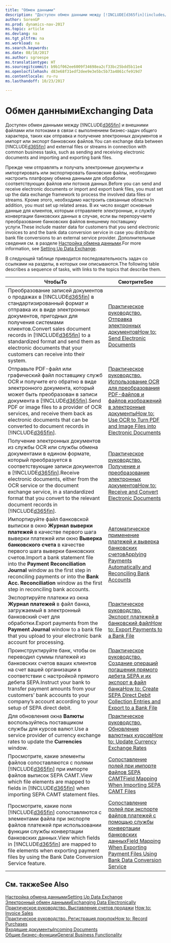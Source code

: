 ```yaml
---
title: "Обмен данными"
description: "Доступен обмен данными между [!INCLUDE[d365fin](includes/d365fin_md.md)] и внешними файлами или потоками в связи с выполнением бизнес-задач общего характера, таких как отправка и получение электронных документов и импорт или экспорт банковских файлов."
author: SorenGP
ms.prod: dynamics-nav-2017
ms.topic: article
ms.devlang: na
ms.tgt_pltfrm: na
ms.workload: na
ms.search.keywords: 
ms.date: 08/18/2017
ms.author: sgroespe
ms.translationtype: HT
ms.sourcegitcommit: b9b1f062ee6009f34698ea2cf33bc25bdd5b11e4
ms.openlocfilehash: d83e68f31edf2dee9e3e5bc5b73a4861cfe919d7
ms.contentlocale: ru-ru
ms.lasthandoff: 10/23/2017

---
```

# <a name="exchanging-data"></a><span data-ttu-id="b8fac-103">Обмен данными</span><span class="sxs-lookup"><span data-stu-id="b8fac-103">Exchanging Data</span></span>
<span data-ttu-id="b8fac-104">Доступен обмен данными между [!INCLUDE[d365fin](includes/d365fin_md.md)] и внешними файлами или потоками в связи с выполнением бизнес-задач общего характера, таких как отправка и получение электронных документов и импорт или экспорт банковских файлов.</span><span class="sxs-lookup"><span data-stu-id="b8fac-104">You can exchange data between [!INCLUDE[d365fin](includes/d365fin_md.md)] and external files or streams in connection with common business tasks, such as sending and receiving electronic documents and importing and exporting bank files.</span></span>  

<span data-ttu-id="b8fac-105">Прежде чем отправлять и получать электронные документы и импортировать или экспортировать банковские файлы, необходимо настроить платформу обмена данными для обработки соответствующих файлов или потоков данных.</span><span class="sxs-lookup"><span data-stu-id="b8fac-105">Before you can send and receive electronic documents or import and export bank files, you must set up the data exchange framework to process the involved data files or streams.</span></span> <span data-ttu-id="b8fac-106">Кроме этого, необходимо настроить связанные области.</span><span class="sxs-lookup"><span data-stu-id="b8fac-106">In addition, you must set up related areas.</span></span> <span data-ttu-id="b8fac-107">В их число входят основные данные для клиентов, которым отправляете электронные, и службу конвертации банковских данных в случае, если вы перепоручаете преобразование банковских файлов внешнему поставщику услуги.</span><span class="sxs-lookup"><span data-stu-id="b8fac-107">These include master data for customers that you send electronic invoices to and the bank data conversion service in case you distribute bank file conversions to an external service provider.</span></span> <span data-ttu-id="b8fac-108">Дополнительные сведения см. в разделе [Настройка обмена данными](across-set-up-data-exchange.md).</span><span class="sxs-lookup"><span data-stu-id="b8fac-108">For more information, see [Setting Up Data Exchange](across-set-up-data-exchange.md).</span></span>  

 <span data-ttu-id="b8fac-109">В следующей таблице приводится последовательность задач со ссылками на разделы, в которых они описываются.</span><span class="sxs-lookup"><span data-stu-id="b8fac-109">The following table describes a sequence of tasks, with links to the topics that describe them.</span></span>  

|<span data-ttu-id="b8fac-110">**Чтобы**</span><span class="sxs-lookup"><span data-stu-id="b8fac-110">**To**</span></span>|<span data-ttu-id="b8fac-111">**Смотрите**</span><span class="sxs-lookup"><span data-stu-id="b8fac-111">**See**</span></span>|  
|------------|-------------|  
|<span data-ttu-id="b8fac-112">Преобразование записей документов о продажах в [!INCLUDE[d365fin](includes/d365fin_md.md)] в стандартизированный формат и отправка их в виде электронных документов, пригодных для получения системами клиентов.</span><span class="sxs-lookup"><span data-stu-id="b8fac-112">Convert sales document records in [!INCLUDE[d365fin](includes/d365fin_md.md)] to a standardized format and send them as electronic documents that your customers can receive into their system.</span></span>|[<span data-ttu-id="b8fac-113">Практическое руководство. Отправка электронных документов</span><span class="sxs-lookup"><span data-stu-id="b8fac-113">How to: Send Electronic Documents</span></span>](sales-how-to-send-electronic-documents.md)|  
|<span data-ttu-id="b8fac-114">Отправьте PDF-файл или графический файл поставщику служб OCR и получите его обратно в виде электронного документа, который может быть преобразован в записи документа в [!INCLUDE[d365fin](includes/d365fin_md.md)].</span><span class="sxs-lookup"><span data-stu-id="b8fac-114">Send PDF or image files to a provider of OCR services, and receive them back as electronic documents that can be converted to document records in [!INCLUDE[d365fin](includes/d365fin_md.md)].</span></span>|[<span data-ttu-id="b8fac-115">Практическое руководство. Использование OCR для преобразования PDF-файлов и файлов изображений в электронные документы</span><span class="sxs-lookup"><span data-stu-id="b8fac-115">How to: Use OCR to Turn PDF and Image Files into Electronic Documents</span></span>](across-how-use-ocr-pdf-images-files.md)|  
|<span data-ttu-id="b8fac-116">Получение электронных документов из службы OCR или службы обмена документами в едином формате, который преобразуется в соответствующие записи документов в [!INCLUDE[d365fin](includes/d365fin_md.md)].</span><span class="sxs-lookup"><span data-stu-id="b8fac-116">Receive electronic documents, either from the OCR service or the document exchange service, in a standardized format that you convert to the relevant document records in [!INCLUDE[d365fin](includes/d365fin_md.md)].</span></span>|[<span data-ttu-id="b8fac-117">Практическое руководство. Получение и преобразование электронных документов</span><span class="sxs-lookup"><span data-stu-id="b8fac-117">How to: Receive and Convert Electronic Documents</span></span>](purchasing-how-to-receive-and-convert-electronic-documents.md)|  
|<span data-ttu-id="b8fac-118">Импортируйте файл банковской выписки в окно **Журнал выверки платежей** в качестве первого шага выверки платежей или окно **Выверка банковского счета** в качестве первого шага выверки банковских счетов.</span><span class="sxs-lookup"><span data-stu-id="b8fac-118">Import a bank statement file into the **Payment Reconciliation Journal** window as the first step in reconciling payments or into the **Bank Acc. Reconciliation** window as the first step in reconciling bank accounts.</span></span>|[<span data-ttu-id="b8fac-119">Автоматическое применение платежей и выверка банковских счетов</span><span class="sxs-lookup"><span data-stu-id="b8fac-119">Applying Payments Automatically and Reconciling Bank Accounts</span></span>](receivables-apply-payments-auto-reconcile-bank-accounts.md)|  
|<span data-ttu-id="b8fac-120">Экспортируйте платежи из окна **Журнал платежей** в файл банка, загружаемый в электронный банковский счет для обработки.</span><span class="sxs-lookup"><span data-stu-id="b8fac-120">Export payments from the **Payment Journal** window to a bank file that you upload to your electronic bank account for processing.</span></span>|[<span data-ttu-id="b8fac-121">Практическое руководство. Экспорт платежей в банковский файл</span><span class="sxs-lookup"><span data-stu-id="b8fac-121">How to: Export Payments to a Bank File</span></span>](payables-how-export-payments-bank-file.md)|  
|<span data-ttu-id="b8fac-122">Проинструктируйте банк, чтобы он переводил суммы платежей из банковских счетов ваших клиентов на счет вашей организации в соответствии с настройкой прямого дебета SEPA.</span><span class="sxs-lookup"><span data-stu-id="b8fac-122">Instruct your bank to transfer payment amounts from your customers’ bank accounts to your company’s account according to your setup of SEPA direct debit.</span></span>|[<span data-ttu-id="b8fac-123">Практическое руководство. Создание операций погашения прямого дебета SEPA и их экспорт в файл банка</span><span class="sxs-lookup"><span data-stu-id="b8fac-123">How to: Create SEPA Direct Debit Collection Entries and Export to a Bank File</span></span>](finance-how-create-sepa-direct-debit-collection-entries-export-bank-file.md)|  
|<span data-ttu-id="b8fac-124">Для обновления окна **Валюты** воспользуйтесь поставщиком службы для курсов валют.</span><span class="sxs-lookup"><span data-stu-id="b8fac-124">Use a service provider of currency exchange rates to update the **Currencies** window.</span></span>|[<span data-ttu-id="b8fac-125">Практическое руководство. Обновление валютных курсов</span><span class="sxs-lookup"><span data-stu-id="b8fac-125">How to: Update Currency Exchange Rates</span></span>](finance-how-update-currencies.md)|  
|<span data-ttu-id="b8fac-126">Просмотрите, какие элементы файлов сопоставляются с полями [!INCLUDE[d365fin](includes/d365fin_md.md)] при импорте файлов выписок SEPA CAMT.</span><span class="sxs-lookup"><span data-stu-id="b8fac-126">View which file elements are mapped to fields in [!INCLUDE[d365fin](includes/d365fin_md.md)] when importing SEPA CAMT statement files.</span></span>|[<span data-ttu-id="b8fac-127">Сопоставление полей при импорте файлов SEPA CAMT</span><span class="sxs-lookup"><span data-stu-id="b8fac-127">Field Mapping When Importing SEPA CAMT Files</span></span>](across-field-mapping-when-importing-sepa-camt-files.md)|  
|<span data-ttu-id="b8fac-128">Просмотрите, какие поля [!INCLUDE[d365fin](includes/d365fin_md.md)] сопоставляются с элементами файла при экспорте файлов платежей при использовании функции службы конвертации банковских данных.</span><span class="sxs-lookup"><span data-stu-id="b8fac-128">View which fields in [!INCLUDE[d365fin](includes/d365fin_md.md)] are mapped to file elements when exporting payment files by using the Bank Date Conversion Service feature.</span></span>|[<span data-ttu-id="b8fac-129">Сопоставление полей при экспорте файлов платежей с помощью службы конвертации банковских данных</span><span class="sxs-lookup"><span data-stu-id="b8fac-129">Field Mapping When Exporting Payment Files Using Bank Data Conversion Service</span></span>](across-field-mapping-when-exporting-payment-files-using-bank-data-conversion-service.md)|  

## <a name="see-also"></a><span data-ttu-id="b8fac-130">См. также</span><span class="sxs-lookup"><span data-stu-id="b8fac-130">See Also</span></span>  
[<span data-ttu-id="b8fac-131">Настройка обмена данными</span><span class="sxs-lookup"><span data-stu-id="b8fac-131">Setting Up Data Exchange</span></span>](across-set-up-data-exchange.md)  
[<span data-ttu-id="b8fac-132">Электронный обмен данными</span><span class="sxs-lookup"><span data-stu-id="b8fac-132">Exchanging Data Electronically</span></span>](across-data-exchange.md)  
<span data-ttu-id="b8fac-133">[Практическое руководство. Выставление счетов продажи](sales-how-invoice-sales.md) </span><span class="sxs-lookup"><span data-stu-id="b8fac-133">[How to: Invoice Sales](sales-how-invoice-sales.md) </span></span>  
[<span data-ttu-id="b8fac-134">Практическое руководство. Регистрация покупок</span><span class="sxs-lookup"><span data-stu-id="b8fac-134">How to: Record Purchases</span></span>](purchasing-how-record-purchases.md)  
[<span data-ttu-id="b8fac-135">Входящие документы</span><span class="sxs-lookup"><span data-stu-id="b8fac-135">Incoming Documents</span></span>](across-income-documents.md)  
[<span data-ttu-id="b8fac-136">Общие бизнес-функции</span><span class="sxs-lookup"><span data-stu-id="b8fac-136">General Business Functionality</span></span>](ui-across-business-areas.md)  

